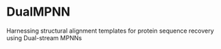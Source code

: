 # DualMPNN
Harnessing structural alignment templates for protein sequence recovery using Dual-stream MPNNs
